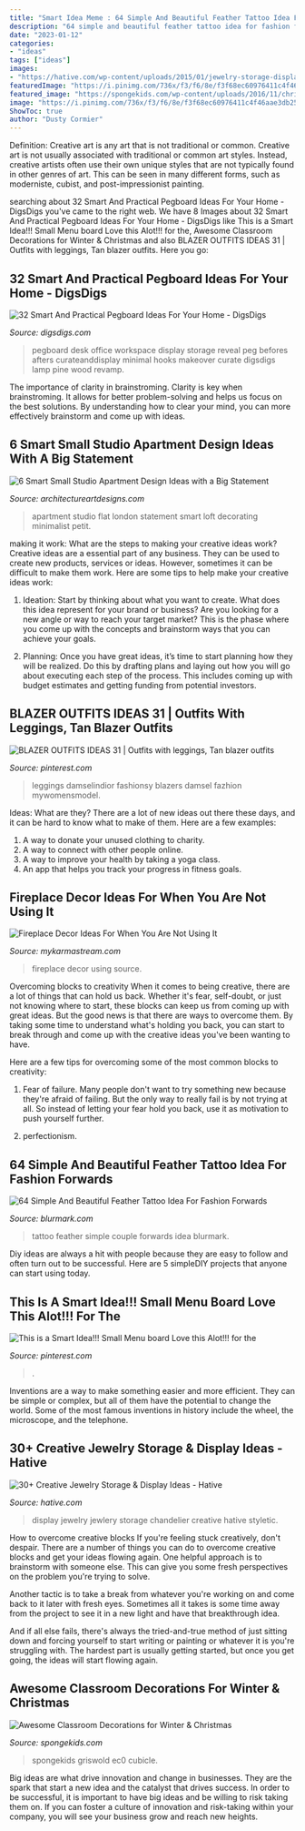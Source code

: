 ```yaml
---
title: "Smart Idea Meme : 64 Simple And Beautiful Feather Tattoo Idea For Fashion Forwards"
description: "64 simple and beautiful feather tattoo idea for fashion forwards"
date: "2023-01-12"
categories:
- "ideas"
tags: ["ideas"]
images:
- "https://hative.com/wp-content/uploads/2015/01/jewelry-storage-display-ideas/11-jewlery-chandelier.jpg"
featuredImage: "https://i.pinimg.com/736x/f3/f6/8e/f3f68ec60976411c4f46aae3db259abb.jpg"
featured_image: "https://spongekids.com/wp-content/uploads/2016/11/christmas-bulletin-board/13-christmas-bulletin-board-ideas.jpg"
image: "https://i.pinimg.com/736x/f3/f6/8e/f3f68ec60976411c4f46aae3db259abb.jpg"
ShowToc: true
author: "Dusty Cormier"
---
```



Definition: Creative art is any art that is not traditional or common.
Creative art is not usually associated with traditional or common art styles. Instead, creative artists often use their own unique styles that are not typically found in other genres of art. This can be seen in many different forms, such as moderniste, cubist, and post-impressionist painting.

	

		
searching about 32 Smart And Practical Pegboard Ideas For Your Home - DigsDigs you've came to the right web. We have 8 Images about 32 Smart And Practical Pegboard Ideas For Your Home - DigsDigs like This is a Smart Idea!!! Small Menu board Love this Alot!!! for the, Awesome Classroom Decorations for Winter &amp; Christmas and also BLAZER OUTFITS IDEAS 31 | Outfits with leggings, Tan blazer outfits. Here you go:
		
    
## 32 Smart And Practical Pegboard Ideas For Your Home - DigsDigs

<img loading=lazy src="https://www.digsdigs.com/photos/2017/01/20-white-pegboard-with-hooks-for-storage-over-the-desk.jpg" onerror="this.onerror=null;this.src='https://tse4.mm.bing.net/th?id=OIP.lEVTEX_fqCuro_lAveXJXQHaK_&amp;pid=15.1';" alt="32 Smart And Practical Pegboard Ideas For Your Home - DigsDigs">

_Source: digsdigs.com_

>pegboard desk office workspace display storage reveal peg befores afters curateanddisplay minimal hooks makeover curate digsdigs lamp pine wood revamp. 

	

The importance of clarity in brainstroming.
Clarity is key when brainstroming. It allows for better problem-solving and helps us focus on the best solutions. By understanding how to clear your mind, you can more effectively brainstorm and come up with ideas.

    
## 6 Smart Small Studio Apartment Design Ideas With A Big Statement

<img loading=lazy src="http://www.architectureartdesigns.com/wp-content/uploads/2014/03/2036.jpg" onerror="this.onerror=null;this.src='https://tse1.mm.bing.net/th?id=OIP.8X-gzIlArTnURJq2YORv2QHaLH&amp;pid=15.1';" alt="6 Smart Small Studio Apartment Design Ideas with a Big Statement">

_Source: architectureartdesigns.com_

>apartment studio flat london statement smart loft decorating minimalist petit. 

	

making it work: What are the steps to making your creative ideas work?
Creative ideas are a essential part of any business. They can be used to create new products, services or ideas. However, sometimes it can be difficult to make them work. Here are some tips to help make your creative ideas work:
1. Ideation: Start by thinking about what you want to create. What does this idea represent for your brand or business? Are you looking for a new angle or way to reach your target market? This is the phase where you come up with the concepts and brainstorm ways that you can achieve your goals.

2. Planning: Once you have great ideas, it’s time to start planning how they will be realized. Do this by drafting plans and laying out how you will go about executing each step of the process. This includes coming up with budget estimates and getting funding from potential investors.


    
## BLAZER OUTFITS IDEAS 31 | Outfits With Leggings, Tan Blazer Outfits

<img loading=lazy src="https://i.pinimg.com/736x/f3/f6/8e/f3f68ec60976411c4f46aae3db259abb.jpg" onerror="this.onerror=null;this.src='https://tse4.mm.bing.net/th?id=OIP.7cYzMBQniUAI0khNjQQhuAHaLH&amp;pid=15.1';" alt="BLAZER OUTFITS IDEAS 31 | Outfits with leggings, Tan blazer outfits">

_Source: pinterest.com_

>leggings damselindior fashionsy blazers damsel fazhion mywomensmodel. 

	

Ideas: What are they?
There are a lot of new ideas out there these days, and it can be hard to know what to make of them. Here are a few examples:
1. A way to donate your unused clothing to charity.
2. A way to connect with other people online.
3. A way to improve your health by taking a yoga class.
4. An app that helps you track your progress in fitness goals.

    
## Fireplace Decor Ideas For When You Are Not Using It

<img loading=lazy src="https://mykarmastream.com/wp-content/uploads/2017/09/fireplace-2.jpg" onerror="this.onerror=null;this.src='https://tse3.mm.bing.net/th?id=OIP.TKhtg8FlR8FMmPt4v2F8rgHaLH&amp;pid=15.1';" alt="Fireplace Decor Ideas For When You Are Not Using It">

_Source: mykarmastream.com_

>fireplace decor using source. 

	

Overcoming blocks to creativity
When it comes to being creative, there are a lot of things that can hold us back. Whether it's fear, self-doubt, or just not knowing where to start, these blocks can keep us from coming up with great ideas.
But the good news is that there are ways to overcome them. By taking some time to understand what's holding you back, you can start to break through and come up with the creative ideas you've been wanting to have.

Here are a few tips for overcoming some of the most common blocks to creativity:

1. Fear of failure. Many people don't want to try something new because they're afraid of failing. But the only way to really fail is by not trying at all. So instead of letting your fear hold you back, use it as motivation to push yourself further.

2. perfectionism.

    
## 64 Simple And Beautiful Feather Tattoo Idea For Fashion Forwards

<img loading=lazy src="https://www.blurmark.com/wp-content/uploads/2017/05/Feather-Inside-Book-Couple-Tattoo.jpg" onerror="this.onerror=null;this.src='https://tse3.mm.bing.net/th?id=OIP.WumWCr4r5KLNaTrBw_cITAHaJQ&amp;pid=15.1';" alt="64 Simple And Beautiful Feather Tattoo Idea For Fashion Forwards">

_Source: blurmark.com_

>tattoo feather simple couple forwards idea blurmark. 

	

Diy ideas are always a hit with people because they are easy to follow and often turn out to be successful. Here are 5 simpleDIY projects that anyone can start using today.

    
## This Is A Smart Idea!!! Small Menu Board Love This Alot!!! For The

<img loading=lazy src="https://i.pinimg.com/736x/27/81/26/2781267bf9c83d0bcfc49418c91d81fc--menu-boards-mops.jpg" onerror="this.onerror=null;this.src='https://tse3.mm.bing.net/th?id=OIP.IEorfMTQCk_tS37HrfRi9AHaJ3&amp;pid=15.1';" alt="This is a Smart Idea!!! Small Menu board Love this Alot!!! for the">

_Source: pinterest.com_

>. 

	

Inventions are a way to make something easier and more efficient. They can be simple or complex, but all of them have the potential to change the world. Some of the most famous inventions in history include the wheel, the microscope, and the telephone.

    
## 30+ Creative Jewelry Storage &amp; Display Ideas - Hative

<img loading=lazy src="https://hative.com/wp-content/uploads/2015/01/jewelry-storage-display-ideas/11-jewlery-chandelier.jpg" onerror="this.onerror=null;this.src='https://tse1.mm.bing.net/th?id=OIP.jU2oZg172jR3Bp5ZVBgEWAHaKb&amp;pid=15.1';" alt="30+ Creative Jewelry Storage &amp; Display Ideas - Hative">

_Source: hative.com_

>display jewelry jewlery storage chandelier creative hative styletic. 

	

How to overcome creative blocks
If you're feeling stuck creatively, don't despair. There are a number of things you can do to overcome creative blocks and get your ideas flowing again.
One helpful approach is to brainstorm with someone else. This can give you some fresh perspectives on the problem you're trying to solve.

Another tactic is to take a break from whatever you're working on and come back to it later with fresh eyes. Sometimes all it takes is some time away from the project to see it in a new light and have that breakthrough idea.

And if all else fails, there's always the tried-and-true method of just sitting down and forcing yourself to start writing or painting or whatever it is you're struggling with. The hardest part is usually getting started, but once you get going, the ideas will start flowing again.

    
## Awesome Classroom Decorations For Winter &amp; Christmas

<img loading=lazy src="https://spongekids.com/wp-content/uploads/2016/11/christmas-bulletin-board/13-christmas-bulletin-board-ideas.jpg" onerror="this.onerror=null;this.src='https://tse3.mm.bing.net/th?id=OIP.OpdLSa9RhcKpaUqbiRDoSgHaLH&amp;pid=15.1';" alt="Awesome Classroom Decorations for Winter &amp; Christmas">

_Source: spongekids.com_

>spongekids griswold ec0 cubicle. 

	

Big ideas are what drive innovation and change in businesses. They are the spark that start a new idea and the catalyst that drives success. In order to be successful, it is important to have big ideas and be willing to risk taking them on. If you can foster a culture of innovation and risk-taking within your company, you will see your business grow and reach new heights.

